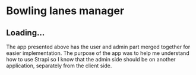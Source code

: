 # Bowling lanes manager

## Loading...

The app presented above has the user and admin part merged together for easier implementation. The purpose of the app was to help me understand how to use Strapi so I know that the admin side should be on another application, separately from the client side. 
